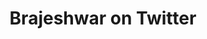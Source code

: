 ---
layout: redirect
sitemap: false
title: Brajeshwar on Twitter
permalink: /go/twitter
redirect_to: https://twitter.com/brajeshwar
---